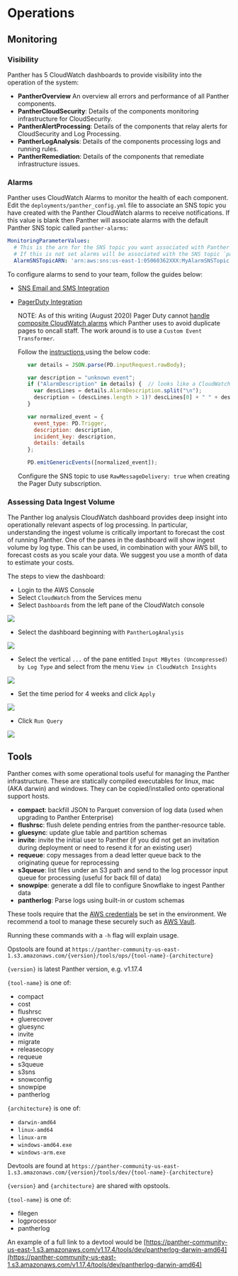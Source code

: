 # Operations

## Monitoring

### Visibility

Panther has 5 CloudWatch dashboards to provide visibility into the operation of the system:

* **PantherOverview** An overview all errors and performance of all Panther components.
* **PantherCloudSecurity**: Details of the components monitoring infrastructure for CloudSecurity.
* **PantherAlertProcessing**: Details of the components that relay alerts for CloudSecurity and Log Processing.
* **PantherLogAnalysis**: Details of the components processing logs and running rules.
* **PantherRemediation**: Details of the components that remediate infrastructure issues.

### Alarms

Panther uses CloudWatch Alarms to monitor the health of each component. Edit the `deployments/panther_config.yml` file to associate an SNS topic you have created with the Panther CloudWatch alarms to receive notifications. If this value is blank then Panther will associate alarms with the default Panther SNS topic called `panther-alarms`:

```yaml
MonitoringParameterValues:
  # This is the arn for the SNS topic you want associated with Panther system alarms.
  # If this is not set alarms will be associated with the SNS topic `panther-alarms`.
  AlarmSNSTopicARN: 'arn:aws:sns:us-east-1:05060362XXX:MyAlarmSNSTopic'
```

To configure alarms to send to your team, follow the guides below:

* [SNS Email and SMS Integration](https://docs.aws.amazon.com/sns/latest/dg/sns-user-notifications.html)
* [PagerDuty Integration](https://support.pagerduty.com/docs/aws-cloudwatch-integration-guide)

  NOTE: As of this writing \(August 2020\) Pager Duty cannot [handle composite CloudWatch alarms](https://community.pagerduty.com/forum/t/composite-alarm-in-cloudwatch-not-triggering-pd-integration/1798) which Panther uses to avoid duplicate pages to oncall staff. The work around is to use a `Custom Event Transformer`.

  Follow the [instructions ](https://www.pagerduty.com/docs/guides/custom-event-transformer/) using the below code:

  ```javascript
     var details = JSON.parse(PD.inputRequest.rawBody);

     var description = "unknown event";
     if ("AlarmDescription" in details) {  // looks like a CloudWatch event ...
       var descLines = details.AlarmDescription.split("\n");
       description = (descLines.length > 1)? descLines[0] + " " + descLines[1] : descLines[0];
     }

     var normalized_event = {
       event_type: PD.Trigger,
       description: description,
       incident_key: description,
       details: details
     };

     PD.emitGenericEvents([normalized_event]);
  ```

  Configure the SNS topic to use `RawMessageDelivery: true` when creating the Pager Duty subscription.

### Assessing Data Ingest Volume

The Panther log analysis CloudWatch dashboard provides deep insight into operationally relevant aspects of log processing. In particular, understanding the ingest volume is critically important to forecast the cost of running Panther. One of the panes in the dashboard will show ingest volume by log type. This can be used, in combination with your AWS bill, to forecast costs as you scale your data. We suggest you use a month of data to estimate your costs.

The steps to view the dashboard:

* Login to the AWS Console
* Select `CloudWatch` from the Services menu
* Select `Dashboards` from the left pane of the CloudWatch console

![](../.gitbook/assets/cloudwatch-dashboards%20%286%29%20%286%29%20%288%29%20%286%29.png)

* Select the dashboard beginning with `PantherLogAnalysis`

![](../.gitbook/assets/cloudwatch-dashboards-log-analysis%20%286%29%20%286%29%20%284%29.png)

* Select the vertical `...` of the pane entitled `Input MBytes (Uncompressed) by Log Type` and select from the menu `View in CloudWatch Insights`

![](../.gitbook/assets/cloudwatch-dashboards-log-analysis-input-select%20%286%29%20%286%29%20%288%29%20%281%29.png)

* Set the time period for 4 weeks and click `Apply`

![](../.gitbook/assets/cloudwatch-dashboards-log-analysis-input-select-time%20%286%29%20%286%29%20%288%29%20%283%29.png)

* Click `Run Query`

![](../.gitbook/assets/cloudwatch-dashboards-log-analysis-input-show%20%286%29%20%286%29%20%288%29%20%284%29.png)

## Tools

Panther comes with some operational tools useful for managing the Panther infrastructure. These are statically compiled executables for linux, mac \(AKA darwin\) and windows. They can be copied/installed onto operational support hosts.

* **compact**: backfill JSON to Parquet conversion of log data \(used when upgrading to Panther Enterprise\)
* **flushrsc**: flush delete pending entries from the panther-resource table.
* **gluesync**: update glue table and partition schemas
* **invite**: invite the initial user to Panther \(if you did not get an invitation during deployment or need to resend it for an existing user\)
* **requeue**: copy messages from a dead letter queue back to the originating queue for reprocessing
* **s3queue**: list files under an S3 path and send to the log processor input queue for processing \(useful for back fill of data\)
* **snowpipe**: generate a ddl file to configure Snowflake to ingest Panther data
* **pantherlog**: Parse logs using built-in or custom schemas

These tools require that the [AWS credentials](https://docs.aws.amazon.com/sdk-for-go/v1/developer-guide/configuring-sdk.html) be set in the environment. We recommend a tool to manage these securely such as [AWS Vault](https://github.com/99designs/aws-vault).

Running these commands with a `-h` flag will explain usage.

Opstools are found at `https://panther-community-us-east-1.s3.amazonaws.com/{version}/tools/ops/{tool-name}-{architecture}`

`{version}` is latest Panther version, e.g. v1.17.4

`{tool-name}` is one of:

* compact
* cost
* flushrsc
* gluerecover
* gluesync
* invite
* migrate
* releasecopy
* requeue
* s3queue
* s3sns
* snowconfig
* snowpipe
* pantherlog

`{architecture}` is one of:

* `darwin-amd64`
* `linux-amd64`
* `linux-arm`
* `windows-amd64.exe`
* `windows-arm.exe`

Devtools are found at `https://panther-community-us-east-1.s3.amazonaws.com/{version}/tools/dev/{tool-name}-{architecture}`

`{version}` and `{architecture}` are shared with opstools.

`{tool-name}` is one of:

* filegen
* logprocessor
* pantherlog

An example of a full link to a devtool would be [https://panther-community-us-east-1.s3.amazonaws.com/v1.17.4/tools/dev/pantherlog-darwin-amd64](https://panther-community-us-east-1.s3.amazonaws.com/v1.17.4/tools/dev/pantherlog-darwin-amd64)

